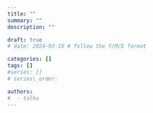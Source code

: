```yaml
---
title: ""
summary: ""
description: ""

draft: true
# date: 2024-03-19 # follow the Y/M/D format 

categories: []
tags: []
#series: []
# series\_order: 

authors:
#  - talha
---
```

